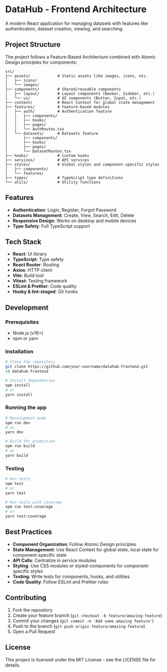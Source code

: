 # DataHub - Frontend Architecture

A modern React application for managing datasets with features like authentication, dataset creation, viewing, and searching.

## Project Structure

The project follows a Feature-Based Architecture combined with Atomic Design principles for components:

```
src/
├── assets/            # Static assets like images, icons, etc.
│   ├── icons/
│   └── images/
├── components/        # Shared/reusable components
│   ├── layout/        # Layout components (Navbar, Sidebar, etc.)
│   └── ui/            # UI components (Button, Input, etc.)
├── context/           # React Context for global state management
├── features/          # Feature-based modules
│   ├── auth/          # Authentication feature
│   │   ├── components/
│   │   ├── hooks/
│   │   ├── pages/
│   │   └── AuthRoutes.tsx
│   └── datasets/      # Datasets feature
│       ├── components/
│       ├── hooks/
│       ├── pages/
│       └── DatasetRoutes.tsx
├── hooks/             # Custom hooks
├── services/          # API services
├── styles/            # Global styles and component-specific styles
│   ├── components/
│   └── features/
├── types/             # TypeScript type definitions
└── utils/             # Utility functions
```

## Features

- **Authentication**: Login, Register, Forgot Password
- **Datasets Management**: Create, View, Search, Edit, Delete
- **Responsive Design**: Works on desktop and mobile devices
- **Type Safety**: Full TypeScript support

## Tech Stack

- **React**: UI library
- **TypeScript**: Type safety
- **React Router**: Routing
- **Axios**: HTTP client
- **Vite**: Build tool
- **Vitest**: Testing framework
- **ESLint & Prettier**: Code quality
- **Husky & lint-staged**: Git hooks

## Development

### Prerequisites

- Node.js (v16+)
- npm or yarn

### Installation

```bash
# Clone the repository
git clone https://github.com/your-username/datahub-frontend.git
cd datahub-frontend

# Install dependencies
npm install
# or
yarn install
```

### Running the app

```bash
# Development mode
npm run dev
# or
yarn dev

# Build for production
npm run build
# or
yarn build
```

### Testing

```bash
# Run tests
npm test
# or
yarn test

# Run tests with coverage
npm run test:coverage
# or
yarn test:coverage
```

## Best Practices

- **Component Organization**: Follow Atomic Design principles
- **State Management**: Use React Context for global state, local state for component-specific state
- **API Calls**: Centralize in service modules
- **Styling**: Use CSS modules or styled-components for component-specific styles
- **Testing**: Write tests for components, hooks, and utilities
- **Code Quality**: Follow ESLint and Prettier rules

## Contributing

1. Fork the repository
2. Create your feature branch (`git checkout -b feature/amazing-feature`)
3. Commit your changes (`git commit -m 'Add some amazing feature'`)
4. Push to the branch (`git push origin feature/amazing-feature`)
5. Open a Pull Request

## License

This project is licensed under the MIT License - see the LICENSE file for details.
